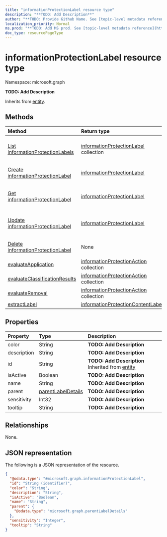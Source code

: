 ```yaml
---
title: "informationProtectionLabel resource type"
description: "**TODO: Add Description**"
author: "**TODO: Provide Github Name. See [topic-level metadata reference](https://msgo.azurewebsites.net/add/document/guidelines/metadata.html#topic-level-metadata)**"
localization_priority: Normal
ms.prod: "**TODO: Add MS prod. See [topic-level metadata reference](https://msgo.azurewebsites.net/add/document/guidelines/metadata.html#topic-level-metadata)**"
doc_type: resourcePageType
---
```


# informationProtectionLabel resource type

Namespace: microsoft.graph



**TODO: Add Description**


Inherits from [entity](../resources/entity.md).

## Methods
|Method|Return type|Description|
|:---|:---|:---|
|[List informationProtectionLabels](../api/informationprotectionlabel-list.md)|[informationProtectionLabel](../resources/informationprotectionlabel.md) collection|Get a list of the [informationProtectionLabel](../resources/informationprotectionlabel.md) objects and their properties.|
|[Create informationProtectionLabel](../api/informationprotectionlabel-create.md)|[informationProtectionLabel](../resources/informationprotectionlabel.md)|Create a new [informationProtectionLabel](../resources/informationprotectionlabel.md) object.|
|[Get informationProtectionLabel](../api/informationprotectionlabel-get.md)|[informationProtectionLabel](../resources/informationprotectionlabel.md)|Read the properties and relationships of an [informationProtectionLabel](../resources/informationprotectionlabel.md) object.|
|[Update informationProtectionLabel](../api/informationprotectionlabel-update.md)|[informationProtectionLabel](../resources/informationprotectionlabel.md)|Update the properties of an [informationProtectionLabel](../resources/informationprotectionlabel.md) object.|
|[Delete informationProtectionLabel](../api/informationprotectionlabel-delete.md)|None|Deletes an [informationProtectionLabel](../resources/informationprotectionlabel.md) object.|
|[evaluateApplication](../api/informationprotectionlabel-evaluateapplication.md)|[informationProtectionAction](../resources/informationprotectionaction.md) collection|**TODO: Add Description**|
|[evaluateClassificationResults](../api/informationprotectionlabel-evaluateclassificationresults.md)|[informationProtectionAction](../resources/informationprotectionaction.md) collection|**TODO: Add Description**|
|[evaluateRemoval](../api/informationprotectionlabel-evaluateremoval.md)|[informationProtectionAction](../resources/informationprotectionaction.md) collection|**TODO: Add Description**|
|[extractLabel](../api/informationprotectionlabel-extractlabel.md)|[informationProtectionContentLabel](../resources/informationprotectioncontentlabel.md)|**TODO: Add Description**|

## Properties
|Property|Type|Description|
|:---|:---|:---|
|color|String|**TODO: Add Description**|
|description|String|**TODO: Add Description**|
|id|String|**TODO: Add Description** Inherited from [entity](../resources/entity.md)|
|isActive|Boolean|**TODO: Add Description**|
|name|String|**TODO: Add Description**|
|parent|[parentLabelDetails](../resources/parentlabeldetails.md)|**TODO: Add Description**|
|sensitivity|Int32|**TODO: Add Description**|
|tooltip|String|**TODO: Add Description**|

## Relationships
None.

## JSON representation
The following is a JSON representation of the resource.
<!-- {
  "blockType": "resource",
  "keyProperty": "id",
  "@odata.type": "microsoft.graph.informationProtectionLabel",
  "baseType": "microsoft.graph.entity",
  "openType": false
}
-->
``` json
{
  "@odata.type": "#microsoft.graph.informationProtectionLabel",
  "id": "String (identifier)",
  "color": "String",
  "description": "String",
  "isActive": "Boolean",
  "name": "String",
  "parent": {
    "@odata.type": "microsoft.graph.parentLabelDetails"
  },
  "sensitivity": "Integer",
  "tooltip": "String"
}
```

